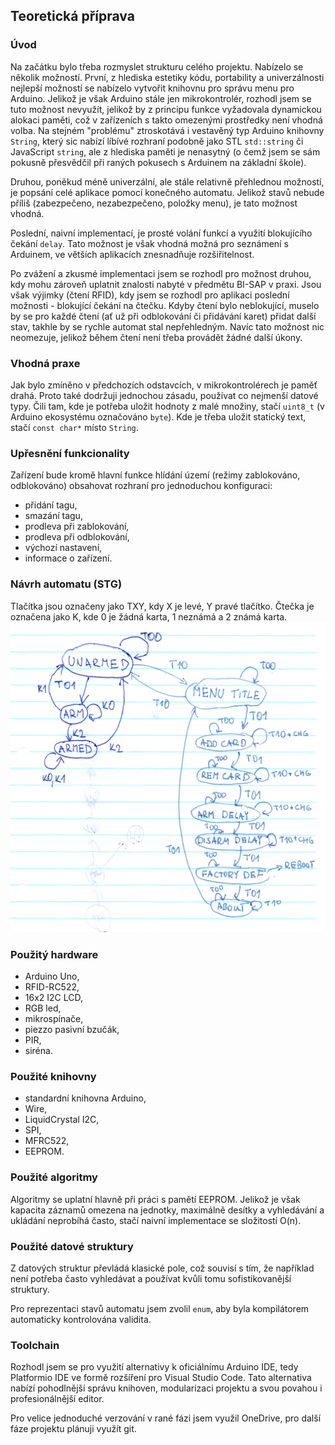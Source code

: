 ## Teoretická příprava
### Úvod
Na začátku bylo třeba rozmyslet strukturu celého projektu. Nabízelo se několik možností.
První, z hlediska estetiky kódu, portability a univerzálnosti nejlepší možností se nabízelo vytvořit knihovnu pro správu menu pro Arduino. Jelikož je však Arduino stále jen mikrokontrolér, rozhodl jsem se tuto možnost nevyužít, jelikož by z principu funkce vyžadovala dynamickou alokaci paměti, což v zařízeních s takto omezenými prostředky není vhodná volba. Na stejném "problému" ztroskotává i vestavěný typ Arduino knihovny `String`, který sic nabízí líbívé rozhraní podobně jako STL `std::string` či JavaScript `string`, ale z hlediska paměti je nenasytný (o čemž jsem se sám pokusně přesvědčil při raných pokusech s Arduinem na základní škole).

Druhou, poněkud méně univerzální, ale stále relativně přehlednou možností, je popsání celé aplikace pomocí konečného automatu. Jelikož stavů nebude příliš (zabezpečeno, nezabezpečeno, položky menu), je tato možnost vhodná.

Poslední, naivní implementací, je prosté volání funkcí a využití blokujícího čekání `delay`. Tato možnost je však vhodná možná pro seznámení s Arduinem, ve větších aplikacích znesnadňuje rozšiřitelnost.

Po zvážení a zkusmé implementaci jsem se rozhodl pro možnost druhou, kdy mohu zároveň uplatnit znalosti nabyté v předmětu BI-SAP v praxi. Jsou však výjimky (čtení RFID), kdy jsem se rozhodl pro aplikaci poslední možnosti - blokující čekání na čtečku. Kdyby čtení bylo neblokující, muselo by se pro každé čtení (ať už při odblokování či přidávání karet) přidat další stav, takhle by se rychle automat stal nepřehledným. Navíc tato možnost nic neomezuje, jelikož během čtení není třeba provádět žádné další úkony.

### Vhodná praxe
Jak bylo zmíněno v předchozích odstavcích, v mikrokontrolérech je paměť drahá. Proto také dodržuji jednochou zásadu, používat co nejmenší datové typy. Čili tam, kde je potřeba uložit hodnoty z malé množiny, stačí `uint8_t` (v Arduino ekosystému označováno `byte`). Kde je třeba uložit statický text, stačí `const char*` místo `String`.

### Upřesnění funkcionality
Zařízení bude kromě hlavní funkce hlídání území (režimy zablokováno, odblokováno) obsahovat rozhraní pro jednoduchou konfiguraci:
- přidání tagu,
- smazání tagu,
- prodleva při zablokování,
- prodleva při odblokování,
- výchozí nastavení,
- informace o zařízení.

### Návrh automatu (STG)
Tlačítka jsou označeny jako TXY, kdy X je levé, Y pravé tlačítko. Čtečka je označena jako K, kde 0 je žádná karta, 1 neznámá a 2 známá karta.
![Automat](stg.png)

### Použitý hardware
- Arduino Uno,
- RFID-RC522,
- 16x2 I2C LCD,
- RGB led,
- mikrospínače,
- piezzo pasivní bzučák,
- PIR,
- siréna.

### Použité knihovny
- standardní knihovna Arduino,
- Wire,
- LiquidCrystal I2C,
- SPI,
- MFRC522,
- EEPROM.

### Použité algoritmy
Algoritmy se uplatní hlavně při práci s pamětí EEPROM. Jelikož je však kapacita záznamů omezena na jednotky, maximálně desítky a vyhledávání a ukládání neprobíhá často, stačí naivní implementace se složitostí O(n).

### Použité datové struktury
Z datových struktur převládá klasické pole, což souvisí s tím, že například není potřeba často vyhledávat a používat kvůli tomu sofistikovanější struktury.

Pro reprezentaci stavů automatu jsem zvolil `enum`, aby byla kompilátorem automaticky kontrolována validita.

### Toolchain
Rozhodl jsem se pro využití alternativy k oficiálnímu Arduino IDE, tedy Platformio IDE ve formě rozšíření pro Visual Studio Code. Tato alternativa nabízí pohodlnější správu knihoven, modularizaci projektu a svou povahou i profesionálnější editor.

Pro velice jednoduché verzování v rané fázi jsem využil OneDrive, pro další fáze projektu plánuji využít git.
